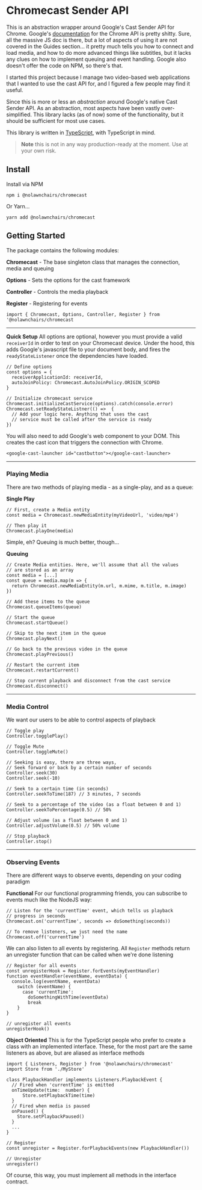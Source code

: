 # Chromecast Sender API

This is an abstraction wrapper around Google's Cast Sender API for Chrome. Google's [documentation](https://developers.google.com/cast/docs/developers) for the Chrome API is pretty shitty. Sure, all the massive JS doc is there, but a lot of aspects of using it are not covered in the Guides section... it pretty much tells you how to connect and load media, and how to do more advanced things like subtitles, but it lacks any clues on how to implement queuing and event handling. Google also doesn't offer the code on NPM, so there's that.

I started this project because I manage two video-based web applications that I wanted to  use the cast API for, and I figured a few people may find it useful. 

Since this is more or less an *abstraction* around Google's native Cast Sender API. As an abstraction, most aspects have been vastly over-simplified. This library lacks (as of now) some of the functionality, but it should be sufficient for most use cases.

This library is written in [TypeScript](https://www.typescriptlang.org/), with TypeScript in mind.

> **Note** this is not in any way production-ready at the moment. Use at your own risk.

## Install
Install via NPM

`npm i @nolawnchairs/chromecast`

Or Yarn...

`yarn add @nolawnchairs/chromecast`

## Getting Started
The package contains the following modules:

**Chromecast** - The base singleton class that manages the connection, media and queuing

**Options** - Sets the options for the cast framework

**Controller** - Controls the media playback

**Register** - Registering for events

`import { Chromecast, Options, Controller, Register } from '@nolawnchairs/chromecast`

___
**Quick Setup**
All options are optional, however you must provide a valid `receiverId` in order to test on your Chromecast device.  Under the hood, this adds Google's javascript file to your document body, and fires the `readyStateListener` once the dependencies have loaded.
```
// Define options
const options = {
  receiverApplicationId: receiverId,
  autoJoinPolicy: Chromecast.AutoJoinPolicy.ORIGIN_SCOPED
}

// Initialize chromecast service
Chromecast.initializeCastService(options).catch(console.error)
Chromecast.setReadyStateListner(() =>  {
  // Add your logic here. Anything that uses the cast
  // service must be called after the service is ready
})
```
You will also need to add Google's web component to your DOM. This creates the cast icon that triggers the connection with Chrome.
```
<google-cast-launcher id="castbutton"></google-cast-launcher>
```
___
### Playing Media
There are two methods of playing media - as a single-play, and as a queue:

**Single Play**
```
// First, create a Media entity
const media = Chromecast.newMediaEntity(myVideoUrl, 'video/mp4')

// Then play it
Chromecast.playOne(media)
```
Simple, eh? Queuing is much better, though...

**Queuing**
```
// Create Media entities. Here, we'll assume that all the values
// are stored as an array
const media = [...]
const queue = media.map(m => {
  return Chromecast.newMediaEntity(m.url, m.mime, m.title, m.image)
})

// Add these items to the queue
Chromecast.queueItems(queue)

// Start the queue
Chromecast.startQueue()

// Skip to the next item in the queue
Chromecast.playNext()

// Go back to the previous video in the queue
Chromecast.playPrevious()

// Restart the current item
Chromecast.restartCurrent()

// Stop current playback and disconnect from the cast service
Chromecast.disconnect()
```
___
### Media Control
We want our users to be able to control aspects of playback
```
// Toggle play
Controller.togglePlay()

// Toggle Mute
Controller.toggleMute()

// Seeking is easy, there are three ways,
// Seek forward or back by a certain number of seconds
Controller.seek(30)
Controller.seek(-10)

// Seek to a certain time (in seconds)
Controller.seekToTime(187) // 3 minutes, 7 seconds

// Seek to a percentage of the video (as a float between 0 and 1)
Controller.seekToPercentage(0.5) // 50%

// Adjust volume (as a float between 0 and 1)
Controller.adjustVolume(0.5) // 50% volume

// Stop playback
Controller.stop()
```
___
### Observing Events
There are different ways to observe events, depending on your coding paradigm

**Functional**
For our functional programming friends, you can subscribe to events much like the NodeJS way:
```
// Listen for the 'currentTime' event, which tells us playback 
// progress in seconds
Chromecast.on('currentTime', seconds => doSomething(seconds))

// To remove listeners, we just need the name
Chromecast.off('currentTime')
```
We can also listen to all events by registering. All `Register` methods return an unregister function that can be called when we're done listening
```
// Register for all events
const unregisterHook = Register.forEvents(myEventHandler)
function eventHandler(eventName, eventData) {
  console.log(eventName, eventData)
    switch (eventName) {
      case 'currentTime':
        doSomethingWithTime(eventData)
        break
    }
}

// unregister all events
unregisterHook()
```
**Object Oriented**
This is for the TypeScript people who prefer to create a class with an implemented interface.  These, for the most part are the same listeners as above, but are aliased as interface methods
```
import { Listeners, Register } from '@nolawnchairs/chromecast'
import Store from './MyStore'

class PlaybackHandler implements Listeners.PlaybackEvent {
  // Fired when 'currentTime' is emitted
  onTimeUpdate(time:  number) {
	  Store.setPlaybackTime(time)
  }
  // Fired when media is paused
  onPaused() {
    Store.setPlaybackPaused()
  }
  ...
}

// Register
const unregister = Register.forPlaybackEvents(new PlaybackHandler())

// Unregister
unregister()
```
Of course, this way, you must implement all methods in the interface contract.